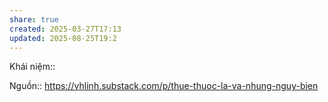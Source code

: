 ```yaml
---
share: true
created: 2025-03-27T17:13
updated: 2025-08-25T19:2
---
```

Khái niệm:: 

Nguồn:: https://vhlinh.substack.com/p/thue-thuoc-la-va-nhung-nguy-bien